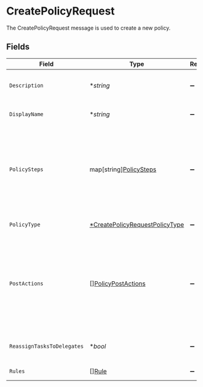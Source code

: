 # CreatePolicyRequest

The CreatePolicyRequest message is used to create a new policy.


## Fields

| Field                                                                                                                                       | Type                                                                                                                                        | Required                                                                                                                                    | Description                                                                                                                                 |
| ------------------------------------------------------------------------------------------------------------------------------------------- | ------------------------------------------------------------------------------------------------------------------------------------------- | ------------------------------------------------------------------------------------------------------------------------------------------- | ------------------------------------------------------------------------------------------------------------------------------------------- |
| `Description`                                                                                                                               | **string*                                                                                                                                   | :heavy_minus_sign:                                                                                                                          | The description of the new policy.                                                                                                          |
| `DisplayName`                                                                                                                               | **string*                                                                                                                                   | :heavy_minus_sign:                                                                                                                          | The display name of the new policy.                                                                                                         |
| `PolicySteps`                                                                                                                               | map[string][PolicySteps](../../models/shared/policysteps.md)                                                                                | :heavy_minus_sign:                                                                                                                          | The map of policy type to policy steps. The key is the stringified version of the enum. See other policies for examples.                    |
| `PolicyType`                                                                                                                                | [*CreatePolicyRequestPolicyType](../../models/shared/createpolicyrequestpolicytype.md)                                                      | :heavy_minus_sign:                                                                                                                          | The enum of the policy type.                                                                                                                |
| `PostActions`                                                                                                                               | [][PolicyPostActions](../../models/shared/policypostactions.md)                                                                             | :heavy_minus_sign:                                                                                                                          | Actions to occur after a policy finishes. As of now this is only valid on a certify policy to remediate a denied certification immediately. |
| `ReassignTasksToDelegates`                                                                                                                  | **bool*                                                                                                                                     | :heavy_minus_sign:                                                                                                                          | Allows reassigning tasks to delegates.                                                                                                      |
| `Rules`                                                                                                                                     | [][Rule](../../models/shared/rule.md)                                                                                                       | :heavy_minus_sign:                                                                                                                          | The rules field.                                                                                                                            |